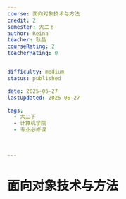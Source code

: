 ```yaml
---
course: 面向对象技术与方法
credit: 2
semester: 大二下
author: Reina
teacher: 耿晶
courseRating: 2
teacherRating: 0


difficulty: medium
status: published

date: 2025-06-27
lastUpdated: 2025-06-27

tags: 
  - 大二下
  - 计算机学院
  - 专业必修课
  


---
```



# 面向对象技术与方法
